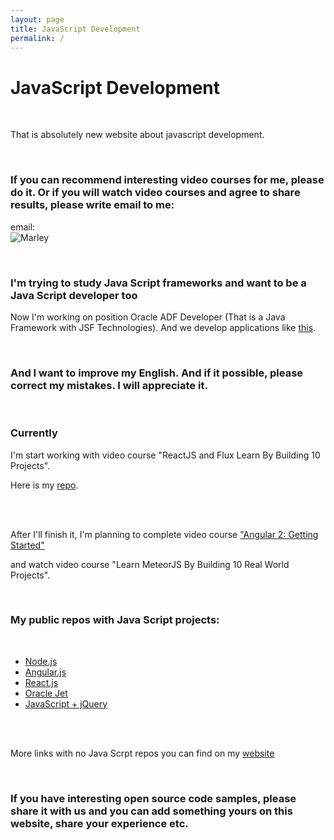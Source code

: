 ```yaml
---
layout: page
title: JavaScript Development
permalink: /
---
```


# JavaScript Development

<br/>

That is absolutely new website about javascript development.


<br/>

### If you can recommend interesting video courses for me, please do it. Or if you will watch video courses and agree to share results, please write email to me:

email:  
![Marley](http://img.fotografii.org/a3333333mail.gif "Marley")



<br/>

### I'm trying to study Java Script frameworks and want to be a Java Script developer too


Now I'm working on position Oracle ADF Developer (That is a Java Framework with JSF Technologies). And we develop applications like <a href="https://www.youtube.com/watch?v=79QQbQ-PDkM" rel="nofollow">this</a>.


<br/>

### And I want to improve my English. And if it possible, please correct my mistakes. I will appreciate it.


<br/>


### Currently

I'm start working with video course "ReactJS and Flux Learn By Building 10 Projects".

Here is my <a href="https://github.com/marley-react/ReactJS-and-Flux-Learn-By-Building-10-Projects" rel="nofollow">repo</a>.


<br/><br/>

After I'll finish it,  I'm planning to complete video course <a href="https://github.com/marley-angular/Angular-2-Getting-Started" rel="nofollow">"Angular 2: Getting Started"</a>

and watch video course "Learn MeteorJS By Building 10 Real World Projects".


<br/>

### My public repos with Java Script projects:

<br/>

<ul>
    <li><a href="https://github.com/marley-nodejs" rel="nofollow">Node.js</a></li>
    <li><a href="https://github.com/marley-angular" rel="nofollow">Angular.js</a></li>
    <li><a href="https://github.com/marley-react" rel="nofollow">React.js</a></li>
    <li><a href="https://github.com/oracle-jet" rel="nofollow">Oracle Jet</a></li>
    <li><a href="https://github.com/marley-js" rel="nofollow">JavaScript + jQuery</a></li>
</ul>


<br/><br/>

More links with no Java Scrpt repos you can find on my <a href="https://marley.org" rel="nofollow">website</a>


<br/>


### If you have interesting open source code samples, please share it with us and you can add something yours on this website, share your experience etc.
